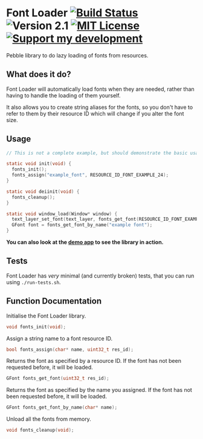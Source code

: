 # Font Loader [![Build Status](http://img.shields.io/travis/smallstoneapps/font-loader.svg?style=flat-square)](https://travis-ci.org/smallstoneapps/font-loader/)&nbsp;![Version 2.1](http://img.shields.io/badge/version-2.0.1-orange.svg?style=flat-square)&nbsp;[![MIT License](http://img.shields.io/badge/license-MIT-lightgray.svg?style=flat-square)](./LICENSE)&nbsp;[![Support my development](http://img.shields.io/gittip/matthewtole.svg?style=flat-square)](https://www.gittip.com/matthewtole/)


Pebble library to do lazy loading of fonts from resources.



## What does it do?

Font Loader will automatically load fonts when they are needed, rather than having to handle the loading of them yourself.

It also allows you to create string aliases for the fonts, so you don't have to refer to them by their resource ID which will change if you alter the font size.

## Usage

````c
// This is not a complete example, but should demonstrate the basic usage of Font Loader.

static void init(void) {
  fonts_init();
  fonts_assign("example_font", RESOURCE_ID_FONT_EXAMPLE_24);
}

static void deiinit(void) {
  fonts_cleanup();
}

static void window_load(Window* window) {
  text_layer_set_font(text_layer, fonts_get_font(RESOURCE_ID_FONT_EXAMPLE_32));
  GFont font = fonts_get_font_by_name("example font");
}
````

**You can also look at the [demo app](/demo/src/app.c) to see the library in action.**

## Tests

Font Loader has *very* minimal (and currently broken) tests, that you can run using `./run-tests.sh`.

## Function Documentation

Initialise the Font Loader library.

````c
void fonts_init(void);
````

Assign a string name to a font resource ID.

````c
bool fonts_assign(char* name, uint32_t res_id);
````

Returns the font as specified by a resource ID.
If the font has not been requested before, it will be loaded.
````c
GFont fonts_get_font(uint32_t res_id);
````

Returns the font as specified by the name you assigned.
If the font has not been requested before, it will be loaded.
````c
GFont fonts_get_font_by_name(char* name);
````

Unload all the fonts from memory.
````c
void fonts_cleanup(void);
````
